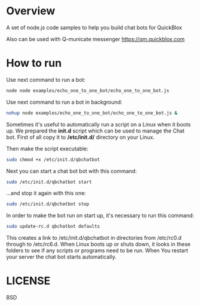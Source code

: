 # Overview
A set of node.js code samples to help you build chat bots for QuickBlox

Also can be used with Q-municate messenger https://qm.quickblox.com 

# How to run
Use next command to run a bot:
```bash
node node examples/echo_one_to_one_bot/echo_one_to_one_bot.js 
```

Use next command to run a bot in background:
```bash
nohup node examples/echo_one_to_one_bot/echo_one_to_one_bot.js & 
```

Sometimes it's useful to automatically run a script on a Linux when it boots up.
We prepared the **init.d** script which can be used to manage the Chat bot.
First of all copy it to **/etc/init.d/** directory on your Linux.

Then make the script executable:
```bash
sudo chmod +x /etc/init.d/qbchatbot
```

Next you can start a chat bot bot with this command:
```bash
sudo /etc/init.d/qbchatbot start
```

...and stop it again with this one:
```bash
sudo /etc/init.d/qbchatbot stop
```

In order to make the bot run on start up, it's necessary to run this command:
```bash
sudo update-rc.d qbchatbot defaults
```

This creates a link to /etc/init.d/qbchatbot in directories from /etc/rc0.d through to /etc/rc6.d. When Linux boots up or shuts down, it looks in these folders to see if any scripts or programs need to be run. When You restart your server the chat bot starts automatically.

# LICENSE
BSD
